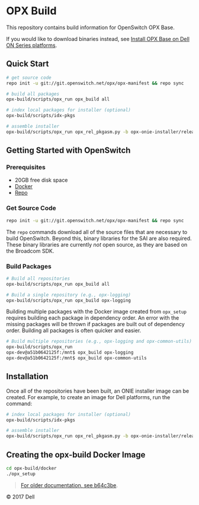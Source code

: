# OPX Build

This repository contains build information for OpenSwitch OPX Base.

If you would like to download binaries instead, see [Install OPX Base on Dell ON Series platforms](https://github.com/open-switch/opx-docs/wiki/Install-OPX-Base-on-Dell-ON-Series-platforms).

## Quick Start

```bash
# get source code
repo init -u git://git.openswitch.net/opx/opx-manifest && repo sync

# build all packages
opx-build/scripts/opx_run opx_build all

# index local packages for installer (optional)
opx-build/scripts/idx-pkgs

# assemble installer
opx-build/scripts/opx_run opx_rel_pkgasm.py -b opx-onie-installer/release_bp/OPX_dell_base.xml
```

## Getting Started with OpenSwitch

### Prerequisites

- 20GB free disk space
- [Docker](https://docs.docker.com/engine/installation/linux/docker-ce/ubuntu/)
- [Repo](https://source.android.com/source/downloading)

### Get Source Code

```bash
repo init -u git://git.openswitch.net/opx/opx-manifest && repo sync
```

The `repo` commands download all of the source files that are necessary to build OpenSwitch. Beyond this, binary libraries for the SAI are also required. These binary libraries are currently *not* open source, as they are based on the Broadcom SDK.

### Build Packages

```bash
# Build all repositories
opx-build/scripts/opx_run opx_build all

# Build a single repository (e.g., opx-logging)
opx-build/scripts/opx_run opx_build opx-logging
```

Building multiple packages with the Docker image created from `opx_setup` requires building each package in dependency order. An error with the missing packages will be thrown if packages are built out of dependency order. Building all packages is often quicker and easier.

```bash
# Build multiple repositories (e.g., opx-logging and opx-common-utils)
opx-build/scripts/opx_run
opx-dev@a51b0642125f:/mnt$ opx_build opx-logging
opx-dev@a51b0642125f:/mnt$ opx_build opx-common-utils
```

## Installation
Once all of the repositories have been built, an ONIE installer image can be created.  For example, to create an image for Dell platforms, run the command:

```bash
# index local packages for installer (optional)
opx-build/scripts/idx-pkgs

# assemble installer
opx-build/scripts/opx_run opx_rel_pkgasm.py -b opx-onie-installer/release_bp/OPX_dell_base.xml
```

## Creating the opx-build Docker Image

```bash
cd opx-build/docker
./opx_setup
```

> [For older documentation, see b64c3be](https://github.com/open-switch/opx-build/blob/b64c3bedf6db0d5c5ed9fbe0e3ddcb5f4da3f525/README.md).

© 2017 Dell

